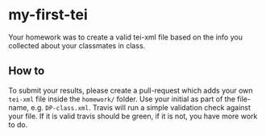 # my-first-tei
Your homework was to create a valid tei-xml file based on the info you collected about your classmates in class.

## How to
To submit your results, please create a pull-request  which adds your own `tei-xml` file inside the `homework/` folder. Use your initial as part of the file-name, e.g. `DP-class.xml`.  Travis will run a simple validation check against your file. If it is valid travis should be green, if it is not, you have more work to do.
